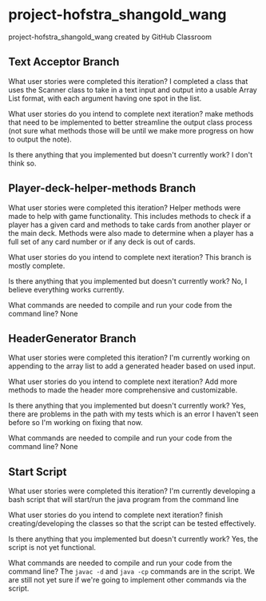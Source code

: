 # project-hofstra_shangold_wang
project-hofstra_shangold_wang created by GitHub Classroom

## Text Acceptor Branch
What user stories were completed this iteration? I completed a class that uses the Scanner class to take in a text input and output into a usable Array List format, with each argument having one spot in the list.

What user stories do you intend to complete next iteration? make methods that need to be implemented to better streamline the output class process (not sure what methods those will be until we make more progress on how to output the note).

Is there anything that you implemented but doesn't currently work? I don't think so.


## Player-deck-helper-methods Branch
What user stories were completed this iteration? Helper methods were made to help with game functionality. This includes methods to check if a player has a given card and methods to take cards from another player or the main deck. Methods were also made to determine when a player has a full set of any card number or if any deck is out of cards.

What user stories do you intend to complete next iteration? This branch is mostly complete.

Is there anything that you implemented but doesn't currently work? No, I believe everything works currently.

What commands are needed to compile and run your code from the command line? None



## HeaderGenerator Branch
What user stories were completed this iteration? I'm currently working on appending to the array list to add a generated header based on used input. 

What user stories do you intend to complete next iteration? Add more methods to made the header more comprehensive and customizable.

Is there anything that you implemented but doesn't currently work? Yes, there are problems in the path with my tests which is an error I haven't seen before so I'm working on fixing that now.

What commands are needed to compile and run your code from the command line? None


## Start Script
What user stories were completed this iteration? I'm currently developing a bash script that will start/run the java program from the command line

What user stories do you intend to complete next iteration? finish creating/developing the classes so that the script can be tested effectively.

Is there anything that you implemented but doesn't currently work? Yes, the script is not yet functional.

What commands are needed to compile and run your code from the command line? The `javac -d` and `java -cp` commands are in the script. We are still not yet sure if we're going to implement other commands via the script.





